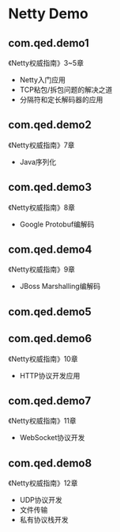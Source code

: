 # Netty Demo
 
## com.qed.demo1
《Netty权威指南》3~5章
- Netty入门应用
- TCP粘包/拆包问题的解决之道
- 分隔符和定长解码器的应用


## com.qed.demo2
《Netty权威指南》7章
- Java序列化

## com.qed.demo3
《Netty权威指南》8章
- Google Protobuf编解码

## com.qed.demo4
《Netty权威指南》9章
- JBoss Marshalling编解码

## com.qed.demo5
## com.qed.demo6
《Netty权威指南》10章
- HTTP协议开发应用

## com.qed.demo7
《Netty权威指南》11章
- WebSocket协议开发

## com.qed.demo8
《Netty权威指南》12章
- UDP协议开发
- 文件传输
- 私有协议栈开发


